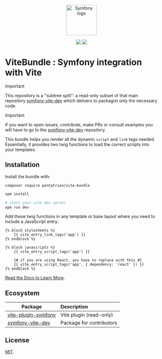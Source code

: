 <div>
  <p align="center">
  <img width="100" src="https://raw.githubusercontent.com/lhapaipai/vite-bundle/main/docs/symfony-vite.svg" alt="Symfony logo">
  </p>
  <p align="center">
    <img src="https://img.shields.io/packagist/v/pentatrion/vite-bundle?style=flat-square&logo=packagist">
    <img src="https://img.shields.io/github/actions/workflow/status/lhapaipai/symfony-vite-dev/vite-bundle-ci.yml?style=flat-square&label=vite-bundle%20CI&logo=github">

  </p>
</div>



# ViteBundle : Symfony integration with Vite

> [!IMPORTANT]
> This repository is a "subtree split": a read-only subset of that main repository [symfony-vite-dev](https://github.com/lhapaipai/symfony-vite-dev) which delivers to packagist only the necessary code.

> [!IMPORTANT]
> If you want to open issues, contribute, make PRs or consult examples you will have to go to the [symfony-vite-dev](https://github.com/lhapaipai/symfony-vite-dev) repository.


This bundle helps you render all the dynamic `script` and `link` tags needed.
Essentially, it provides two twig functions to load the correct scripts into your templates.

## Installation

Install the bundle with:

```console
composer require pentatrion/vite-bundle
```

```bash
npm install

# start your vite dev server
npm run dev
```

Add these twig functions in any template or base layout where you need to include a JavaScript entry:

```twig
{% block stylesheets %}
    {{ vite_entry_link_tags('app') }}
{% endblock %}

{% block javascripts %}
    {{ vite_entry_script_tags('app') }}

    {# if you are using React, you have to replace with this #}
    {{ vite_entry_script_tags('app', { dependency: 'react' }) }}
{% endblock %}
```

[Read the Docs to Learn More](https://symfony-vite.pentatrion.com).

## Ecosystem

| Package                                                                 | Description               |
| ----------------------------------------------------------------------- | :------------------------ |
| [vite-plugin-symfony](https://github.com/lhapaipai/vite-plugin-symfony) | Vite plugin (read-only)   |
| [symfony-vite-dev](https://github.com/lhapaipai/symfony-vite-dev)       | Package for contributors  |

## License

[MIT](LICENSE).
